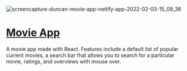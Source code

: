 ![screencapture-duncan-movie-app-netlify-app-2022-02-03-15_09_36](https://user-images.githubusercontent.com/87501964/152444680-4a1996a4-5f56-45cd-baf4-5618997612c1.png)

# [Movie App](https://duncan-movie-app.netlify.app)

A movie app made with React. Features include a default list of popular current movies, a search bar that allows you to search for a particular movie, ratings, and overviews with mouse over.


